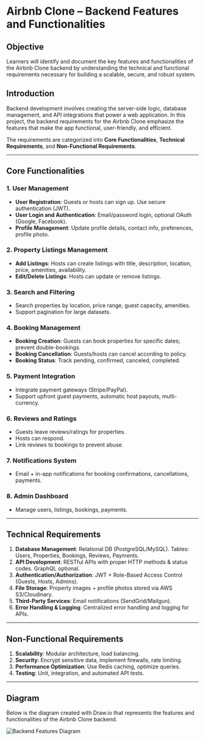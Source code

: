 # Airbnb Clone – Backend Features and Functionalities

## Objective
Learners will identify and document the key features and functionalities of the Airbnb Clone backend by understanding the technical and functional requirements necessary for building a scalable, secure, and robust system.

## Introduction
Backend development involves creating the server-side logic, database management, and API integrations that power a web application. In this project, the backend requirements for the Airbnb Clone emphasize the features that make the app functional, user-friendly, and efficient.

The requirements are categorized into **Core Functionalities**, **Technical Requirements**, and **Non-Functional Requirements**.

---

## Core Functionalities

### 1. User Management
- **User Registration**: Guests or hosts can sign up. Use secure authentication (JWT).  
- **User Login and Authentication**: Email/password login, optional OAuth (Google, Facebook).  
- **Profile Management**: Update profile details, contact info, preferences, profile photo.  

### 2. Property Listings Management
- **Add Listings**: Hosts can create listings with title, description, location, price, amenities, availability.  
- **Edit/Delete Listings**: Hosts can update or remove listings.  

### 3. Search and Filtering
- Search properties by location, price range, guest capacity, amenities.  
- Support pagination for large datasets.  

### 4. Booking Management
- **Booking Creation**: Guests can book properties for specific dates; prevent double-bookings.  
- **Booking Cancellation**: Guests/hosts can cancel according to policy.  
- **Booking Status**: Track pending, confirmed, canceled, completed.  

### 5. Payment Integration
- Integrate payment gateways (Stripe/PayPal).  
- Support upfront guest payments, automatic host payouts, multi-currency.  

### 6. Reviews and Ratings
- Guests leave reviews/ratings for properties.  
- Hosts can respond.  
- Link reviews to bookings to prevent abuse.  

### 7. Notifications System
- Email + in-app notifications for booking confirmations, cancellations, payments.  

### 8. Admin Dashboard
- Manage users, listings, bookings, payments.  

---

## Technical Requirements

1. **Database Management**: Relational DB (PostgreSQL/MySQL). Tables: Users, Properties, Bookings, Reviews, Payments.  
2. **API Development**: RESTful APIs with proper HTTP methods & status codes. GraphQL optional.  
3. **Authentication/Authorization**: JWT + Role-Based Access Control (Guests, Hosts, Admins).  
4. **File Storage**: Property images + profile photos stored via AWS S3/Cloudinary.  
5. **Third-Party Services**: Email notifications (SendGrid/Mailgun).  
6. **Error Handling & Logging**: Centralized error handling and logging for APIs.  

---

## Non-Functional Requirements

1. **Scalability**: Modular architecture, load balancing.  
2. **Security**: Encrypt sensitive data, implement firewalls, rate limiting.  
3. **Performance Optimization**: Use Redis caching, optimize queries.  
4. **Testing**: Unit, integration, and automated API tests.  

---

## Diagram
Below is the diagram created with Draw.io that represents the features and functionalities of the Airbnb Clone backend.

![Backend Features Diagram](features_and_functionalities.png)
